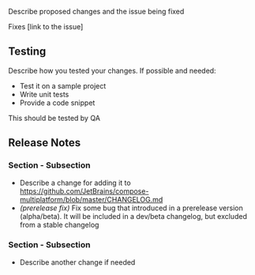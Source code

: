 Describe proposed changes and the issue being fixed

<!-- Optional -->
Fixes [link to the issue]

## Testing
<!-- Optional -->
Describe how you tested your changes. If possible and needed:
- Test it on a sample project
- Write unit tests
- Provide a code snippet

<!-- Optional -->
This should be tested by QA

## Release Notes
<!--
If we definitely shouldn't add Release Notes, add only N/A.

Or enumerate sections, subsections and all changes.

Possible sections:
- Highlights             // major features
- Known Issues           // issues planned to be fixed, with possible workarounds
- Migration Notes        // deprecations, removals, minimal version increases, compatibility changes
- Features               // minor features
- Fixes                  // bug fixes

Possible subsections:
- Multiple Platforms     // any module, 2 or more platform changes
- iOS                    // any module, iOS only changes
- Desktop                // any module, Desktop only changes
- Web                    // any module, Web only changes
- Android                // any module, Android only changes
- Resources              // specific module, prefer using instead of the general ones
- Gradle Plugin          // specific module, prefer using instead of the general ones
- Lifecycle              // specific module, prefer using instead of the general ones
- Navigation             // specific module, prefer using instead of the general ones
-->
### Section - Subsection
- Describe a change for adding it to https://github.com/JetBrains/compose-multiplatform/blob/master/CHANGELOG.md
- _(prerelease fix)_ Fix some bug that introduced in a prerelease version (alpha/beta). It will be included in a dev/beta changelog, but excluded from a stable changelog

### Section - Subsection
- Describe another change if needed
